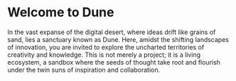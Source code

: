 # Welcome to Dune

In the vast expanse of the digital desert, where ideas drift like grains of sand, lies a sanctuary known as Dune. 
Here, amidst the shifting landscapes of innovation, you are invited to explore the uncharted territories of creativity and knowledge. 
This is not merely a project; it is a living ecosystem, a sandbox where the seeds of thought take root and flourish under the twin suns of inspiration and collaboration.
